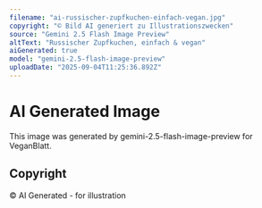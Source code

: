 ```yaml
---
filename: "ai-russischer-zupfkuchen-einfach-vegan.jpg"
copyright: "© Bild AI generiert zu Illustrationszwecken"
source: "Gemini 2.5 Flash Image Preview"
altText: "Russischer Zupfkuchen, einfach & vegan"
aiGenerated: true
model: "gemini-2.5-flash-image-preview"
uploadDate: "2025-09-04T11:25:36.892Z"
---
```


# AI Generated Image

This image was generated by gemini-2.5-flash-image-preview for VeganBlatt.

## Copyright
© AI Generated - for illustration
